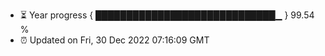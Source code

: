 - ⏳ Year progress { █████████████████████████████▁ } 99.54 %
- ⏰ Updated on Fri, 30 Dec 2022 07:16:09 GMT

